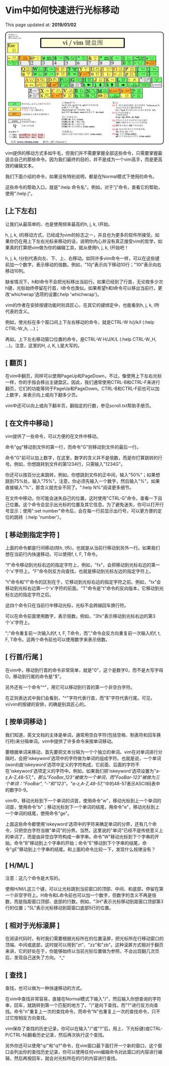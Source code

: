 # Vim中如何快速进行光标移动

This page updated at: **2019/01/02**

![vim-key](./../images/linux/vim-key.png)

vim提供的移动方式多如牛毛，但我们并不需要掌握全部这些命令，只需要掌握最适合自己的那些命令。因为我们最终的目的，并不是成为一个vim高手，而是更高效的编辑文本。

我们下面介绍的命令，如果没有特别说明，都是在Normal模式下使用的命令。

这些命令的帮助入口，就是":help 命令名"。例如，对于"j"命令，查看它的帮助，使用":help j"。

## [上下左右]

让我们从最简单的、也是使用频率最高的h, j, k, l开始。

h, j, k, l的移动方式，已经成为vim的标志之一，并且也为更多的软件所接受。如果你仍在用上下左右光标来移动的话，说明你内心并没有真正接受vim的哲学，如果真的打算把vim做为你的编辑工具，就从使用h, j, k, l开始吧！

h, j, k, l分别代表向左、下、上、右移动。如同许多vim命令一样，可以在这些键前加一个数字，表示移动的倍数。例如，"10j"表示向下移动10行；"10l"表示向右移动10列。

缺省情况下，h和l命令不会把光标移出当前行。如果已经到了行首，无论按多少次h键，光标始终停留在行首，l命令也类似。如果希望h和l命令可以移出当前行，更改'whichwrap'选项的设置(:help 'whichwrap')。

vim的作者在安排按键功能时别具匠心，在其它的键绑定中，也能看到h, j, k, l所代表的含义。

例如，使光标在多个窗口间上下左右移动的命令，就是CTRL-W h/j/k/l (:help CTRL-W_h, ...)；

再如，上下左右移动窗口位置的命令，是CTRL-W H/J/K/L (:help CTRL-W_H, ...)。注意，这里的H, J, K, L是大写的。

## [ 翻页 ]

在vim中翻页，同样可以使用PageUp和PageDown，不过，像使用上下左右光标一样，你的手指会移出主键盘区。因此，我们通常使用CTRL-B和CTRL-F来进行翻页，它们的功能等同于PageUp和PageDown。CTRL-B和CTRL-F前也可以加上数字，来表示向上或向下翻多少页。

vim中还可以向上或向下翻半页，翻指定的行数，参见scroll.txt帮助手册页。

## [ 在文件中移动 ]

vim提供了一些命令，可以方便的在文件中移动。

命令"gg"移动到文件的第一行，而命令"G"则移动到文件的最后一行。

命令"G"前可以加上数字，在这里，数字的含义并不是倍数，而是你打算跳转的行号。例如，你想跳转到文件的第1234行，只需输入"1234G"。

你还可以按百分比来跳转，例如，你想跳到文件的正中间，输入"50%"；如果想跳到75%处，输入"75%"。注意，你必须先输入一个数字，然后输入"%"。如果直接输入"%"，那含义就完全不同了。":help N%"阅读更多细节。

在文件中移动，你可能会迷失自己的位置，这时使用"CTRL-G"命令，查看一下自己位置。这个命令会显示出光标的位置及其它信息。为了避免迷失，你可以打开行号显示；使用":set number"命令后，会在每一行前显示出行号，可以更方便的定位的跳转（:help 'number'）。

## [ 移动到指定字符 ]

上面的命令都是行间移动(除h, l外)，也就是从当前行移动到另外一行。如果我们想在当前行内快速移动，可以使用f, t, F, T命令。

"f"命令移动到光标右边的指定字符上，例如，"fx"，会把移动到光标右边的第一个'x'字符上。"F"命令则反方向查找，也就是移动到光标左边的指定字符上。

"t"命令和"f"命令的区别在于，它移动到光标右边的指定字符之前。例如，"tx"会移动到光标右边第一个'x'字符的前面。"T"命令是"t"命令的反向版本，它移动到光标左边的指定字符之后。

这四个命令只在当前行中移动光标，光标不会跨越回车换行符。

可以在命令前面使用数字，表示倍数。例如，"3fx"表示移动到光标右边的第3个'x'字符上。

";"命令重复前一次输入的f, t, F, T命令，而","命令会反方向重复前一次输入的f, t, F, T命令。这两个命令前也可以使用数字来表示倍数。

## [ 行首/行尾 ]

在vim中，移动到行首的命令非常简单，就是"0"，这个是数字0，而不是大写字母O。移动到行尾的命令是"$"。

另外还有一个命令"^"，用它可以移动到行首的第一个非空白字符。

在正则表达式中我们会看到，"^"字符代表行首，而"$"字符代表行尾。可见，vi/vim的按键的安排，的确是别具匠心的。

## [ 按单词移动 ]

我们知道，英文文档的主体是单词，通常用空白字符(包括空格、制表符和回车换行符)来分隔单词。vim中提供了许多命令来按单词移动。

要根据单词来移动，首先要把文本分隔为一个个独立的单词。vim在对单词进行分隔时，会把'iskeyword'选项中的字符做为单词的组成字符。也就是说，一个单词(word)由'iskeyword'选项中定义的字符构成，它前面、后面的字符不在'iskeyword'选项定义的字符中。例如，如果我们把'iskeyword'选项设置为"a-z,A-Z,48-57,_"，那么"FooBar_123"被做为一个单词，而"FooBar-123"被做为三个单词："FooBar", "-"和"123"。"a-z,A-Z,48-57,_"中的48-57表示ASCII码表中的数字0-9。

vim中，移动光标到下一个单词的词首，使用命令"w"，移动光标到上一个单词的词首，使用命令"b"；移动光标到下一个单词的结尾，用命令"e"，移动光标到上一个单词的结尾，使用命令"ge"。

上面这些命令都使用'iskeyword'选项中的字符来确定单词的分界，还有几个命令，只把空白字符当做"单词"的分界。当然，这里说的"单词"已经不是传统意义上的单词了，而是由非空白字符构成一串字串。命令"W"移动光标到下个字串的开始，命令"B"移动到上个字串的开始；命令"E"移动到下个字串的结尾，命令"gE"移动到上个字串的结尾。和上面的命令比较一下，发现什么规律没有？

## [ H/M/L ]

注意：这几个命令是大写的。

使用H/M/L这三个键，可以让光标跳到当前窗口的顶部、中间、和底部，停留在第一个非空字符上。H命令和L命令前也可以加一个数字，但数字的含义不再是倍数，而是指距窗口顶部、底部的行数。例如，"3H"表示光标移动到距窗口顶部第3行的位置；"5L"表示光标移动到距窗口底部5行的位置。

## [ 相对于光标滚屏 ]

在阅读代码时，有时我们需要根据光标所在的位置滚屏，把光标所在行移动窗口的顶端、中间或底部，这时就可以用到"zt"、"zz"和"zb"。这种滚屏方式相对于翻页来讲，它的好处在于，你能够始终以当前光标位置做为参照，不会出现翻几次页后，发现自己迷失了方向。 ^_^

## [ 查找 ]

查找，也可以做为一种快速移动的方式。

在vim中查找非常容易，直接在Normal模式下输入"/"，然后输入你想查询的字符串，回车，就跳转到第一个匹配的地方了。"/"是向下查找，而"?"进行反方向查找。命令"n"重复上一次的查找命令，而命令"N"也重复上一次的查找命令，只不过它按相反方向查找。

vim保存了查找的历史记录，你可以在输入"/"或"?"后，用上、下光标键(或CTRL-P/CTRL-N)翻看历史记录，然后再次执行这个查找。

另外你还可以使用"q/"和"q?"命令，在vim窗口最下面打开一个新的窗口，这个窗口会列出你的查找历史记录，你可以使用任何vim编辑命令对此窗口的内容进行编辑，然后再按回车，就会对光标所在的行的内容进行查找。